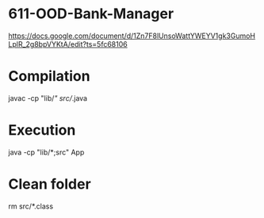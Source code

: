 # 611-OOD-Bank-Manager
https://docs.google.com/document/d/1Zn7F8lUnsoWattYWEYV1gk3GumoHLplR_2g8bpVYKtA/edit?ts=5fc68106


# Compilation
javac -cp "lib/*" src/*.java

# Execution
java -cp "lib/*;src" App

# Clean folder
rm src/*.class